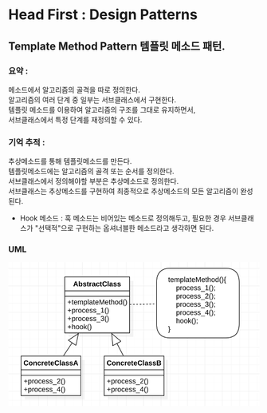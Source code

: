 # Head First : Design Patterns

## Template Method Pattern 템플릿 메소드 패턴.
  
### 요약 :   
메소드에서 알고리즘의 골격을 따로 정의한다.  
알고리즘의 여러 단계 중 일부는 서브클래스에서 구현한다.  
템플릿 메소드를 이용하여 알고리즘의 구조를 그대로 유지하면서,  
서브클래스에서 특정 단계를 재정의할 수 있다.  
  

### 기억 추적 :   
추상메소드를 통해 템플릿메소드를 만든다.  
템플릿메소드에는 알고리즘의 골격 또는 순서를 정의한다.  
서브클래스에서 정의해야할 부분은 추상메소드로 정의한다.  
서브클래스는 추상메소드를 구현하여 최종적으로 추상메소드의 모든 알고리즘이 완성된다.  
  
* Hook 메소드 : 훅 메소드는 비어있는 메소드로 정의해두고, 필요한 경우 서브클래스가 "선택적"으로 구현하는 옵셔너블한 메소드라고 생각하면 된다.  
  
  
  
### UML
![Alt uml](./templateMethod_uml.png?s=200 )

